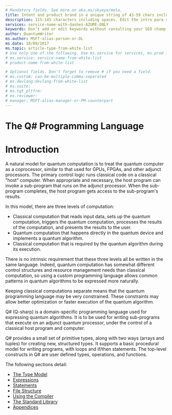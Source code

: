 ```yaml
---
# Mandatory fields. See more on aka.ms/skyeye/meta.
title: Intent and product brand in a unique string of 43-59 chars including spaces | Microsoft Docs 
description: 115-145 characters including spaces. Edit the intro para describing article intent to fit here. This abstract displays in the search result.
services: service-name-with-dashes-AZURE-ONLY 
keywords: Don’t add or edit keywords without consulting your SEO champ.
author: QuantumWriter
ms.author: MSFT-alias-person-or-DL
ms.date: 10/09/2017
ms.topic: article-type-from-white-list
# Use only one of the following. Use ms.service for services, ms.prod for on-prem. Remove the # before the relevant field.
# ms.service: service-name-from-white-list
# product-name-from-white-list

# Optional fields. Don't forget to remove # if you need a field.
# ms.custom: can-be-multiple-comma-separated
# ms.devlang:devlang-from-white-list
# ms.suite: 
# ms.tgt_pltfrm:
# ms.reviewer:
# manager: MSFT-alias-manager-or-PM-counterpart
---
```


# The Q# Programming Language

# Introduction

A natural model for quantum computation is to treat the quantum computer 
as a coprocessor, similar to that used for GPUs, FPGAs, and other adjunct 
processors.
The primary control logic runs classical code on a classical "host" computer.
When appropriate and necessary, the host program can invoke a sub-program 
that runs on the adjunct processor.
When the sub-program completes, the host program gets access to the 
sub-program's results.

In this model, there are three levels of computation:

 - Classical computation that reads input data, sets up the quantum 
    computation, triggers the quantum computation, processes the results 
    of the computation, and presents the results to the user.
 - Quantum computation that happens directly in the quantum device and 
    implements a quantum algorithm.
 - Classical computation that is required by the quantum algorithm during 
    its execution.

There is no intrinsic requirement that these three levels all be written 
in the same language.
Indeed, quantum computation has somewhat different control structures and 
resource management needs than classical computation, so using a custom 
programming language allows common patterns in quantum algorithms to be 
expressed more naturally.

Keeping classical computations separate means that the quantum programming 
language may be very constrained.
These constraints may allow better optimization or faster execution 
of the quantum algorithm.

Q# (Q-sharp) is a domain-specific programming language used for 
expressing quantum algorithms.
It is to be used for writing sub-programs that execute on an adjunct 
quantum processor, under the control of a classical host program and computer.

Q# provides a small set of primitive types, along with two ways 
(arrays and tuples) for creating new, structured types. 
It supports a basic procedural model for writing programs, 
with loops and if/then statements. 
The top-level constructs in Q# are user defined types, operations, 
and functions.

The following sections detail:
- [The Type Model](quantum-QR-TypeModel.md)
- [Expressions](quantum-QR-Expressions.md)
- [Statements](quantum-QR-Statements.md)
- [File Structure](quantum-QR-FileStructure.md)
- [Using the Compiler](quantum-QR-Using.md)
- [The Standard Library](quantum-QR-StandardLibrary.md)
- [Appendices](quantum-QR-Appendices.md)


